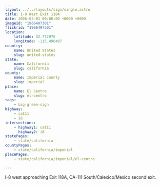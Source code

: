 ```yaml
---
layout: ../../layouts/sign/single.astro
title: I-8 West Exit 118A
date: 2006-03-01 00:00:00 +0000 +0000
imageid: "1966497301"
flickrid: "1966497301"
location:
    latitude: 32.772978
    longitude: -115.490407
country:
    name: United States
    slug: united-states
state:
    name: California
    slug: california
county:
    name: Imperial County
    slug: imperial
place:
    name: El Centro
    slug: el-centro
tags:
    - big-green-sign
highway:
    - ca111
    - i8
intersections:
    - highway1: ca111
      highway2: i8
statePages:
    - state/california
countyPages:
    - state/california/imperial
placePages:
    - state/california/imperial/el-centro

---
```

I-8 west approaching Exit 118A, CA-111 South/Calexico/Mexico second exit.